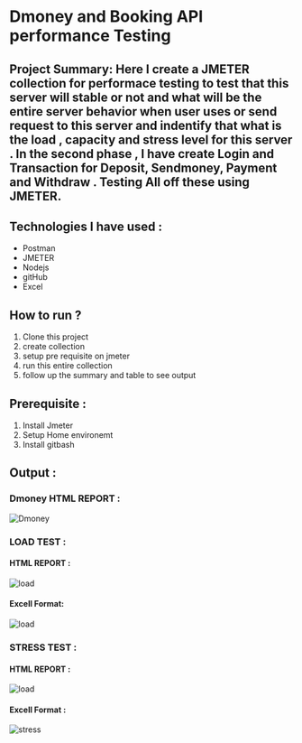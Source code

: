 # Dmoney and Booking API performance Testing 

## Project Summary:  Here I create a JMETER collection for performace testing to test that this server will stable or not and what will be the entire server behavior when user uses or send request to this server and indentify that what is the load , capacity and stress level for this server . In the second phase , I have create Login  and Transaction for Deposit, Sendmoney, Payment and Withdraw . Testing All off these using JMETER.

## Technologies I have used :
- Postman
- JMETER
- Nodejs
- gitHub
- Excel
  
## How to run ?
1. Clone this project
2. create collection
3. setup pre requisite on jmeter
4. run this entire collection
5. follow up the summary and table to see output

## Prerequisite :
1. Install Jmeter
2. Setup Home environemt
3. Install gitbash

## Output :

### Dmoney HTML REPORT :
![Dmoney](https://github.com/user-attachments/assets/3c8a227d-54be-4008-9132-9ece16ee7483)


### LOAD TEST :

#### HTML REPORT :
![load](https://github.com/user-attachments/assets/cb94598b-19f3-42c9-a16e-fe7233b878ee)
#### Excell Format:
![load](https://github.com/user-attachments/assets/822919ed-512c-41d6-a8b5-ed7a3362bea7)


### STRESS TEST :

#### HTML REPORT :
 ![load](https://github.com/user-attachments/assets/6a85e5da-48d3-4309-9895-3873c240e17d)
#### Excell Format :
![stress](https://github.com/user-attachments/assets/9f64a6db-d2d3-4234-8091-820b935b7fb8)




